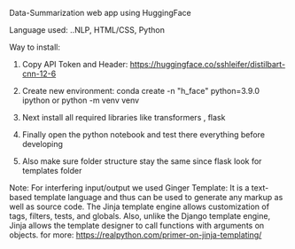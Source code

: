 Data-Summarization web app using HuggingFace

Language used: ..NLP, HTML/CSS, Python

Way to install:

1) Copy API Token and Header: https://huggingface.co/sshleifer/distilbart-cnn-12-6

2) Create new environment: conda create -n "h_face" python=3.9.0 ipython or python -m venv venv
3) Next install all required libraries like transformers
, flask
4) Finally open the python notebook and test there everything before developing
5) Also make sure folder structure stay the same since flask look for templates folder

Note: 
For interfering input/output we used Ginger Template: It is a text-based template language and thus can be used to generate any markup as well as source code. The Jinja template engine allows customization of tags, filters, tests, and globals. Also, unlike the Django template engine, Jinja allows the template designer to call functions with arguments on objects. for more: https://realpython.com/primer-on-jinja-templating/